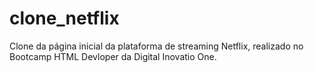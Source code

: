 # clone_netflix
Clone da página inicial da plataforma de streaming Netflix, realizado no Bootcamp HTML Devloper da Digital Inovatio One.
